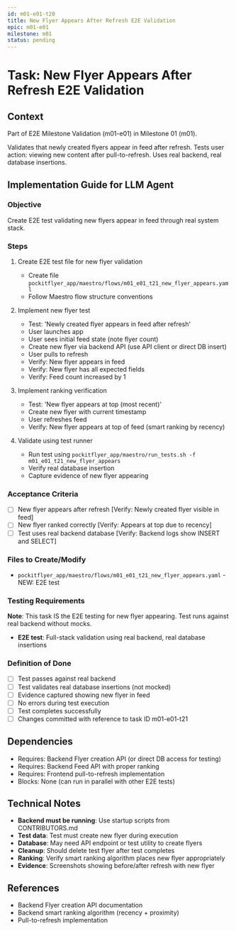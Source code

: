 ```yaml
---
id: m01-e01-t20
title: New Flyer Appears After Refresh E2E Validation
epic: m01-e01
milestone: m01
status: pending
---
```


# Task: New Flyer Appears After Refresh E2E Validation

## Context
Part of E2E Milestone Validation (m01-e01) in Milestone 01 (m01).

Validates that newly created flyers appear in feed after refresh. Tests user action: viewing new content after pull-to-refresh. Uses real backend, real database insertions.

## Implementation Guide for LLM Agent

### Objective
Create E2E test validating new flyers appear in feed through real system stack.

### Steps

1. Create E2E test file for new flyer validation
   - Create file `pockitflyer_app/maestro/flows/m01_e01_t21_new_flyer_appears.yaml`
   - Follow Maestro flow structure conventions

2. Implement new flyer test
   - Test: 'Newly created flyer appears in feed after refresh'
   - User launches app
   - User sees initial feed state (note flyer count)
   - Create new flyer via backend API (use API client or direct DB insert)
   - User pulls to refresh
   - Verify: New flyer appears in feed
   - Verify: New flyer has all expected fields
   - Verify: Feed count increased by 1

3. Implement ranking verification
   - Test: 'New flyer appears at top (most recent)'
   - Create new flyer with current timestamp
   - User refreshes feed
   - Verify: New flyer appears at top of feed (smart ranking by recency)

4. Validate using test runner
   - Run test using `pockitflyer_app/maestro/run_tests.sh -f m01_e01_t21_new_flyer_appears`
   - Verify real database insertion
   - Capture evidence of new flyer appearing

### Acceptance Criteria
- [ ] New flyer appears after refresh [Verify: Newly created flyer visible in feed]
- [ ] New flyer ranked correctly [Verify: Appears at top due to recency]
- [ ] Test uses real backend database [Verify: Backend logs show INSERT and SELECT]

### Files to Create/Modify
- `pockitflyer_app/maestro/flows/m01_e01_t21_new_flyer_appears.yaml` - NEW: E2E test

### Testing Requirements
**Note**: This task IS the E2E testing for new flyer appearing. Test runs against real backend without mocks.

- **E2E test**: Full-stack validation using real backend, real database insertions

### Definition of Done
- [ ] Test passes against real backend
- [ ] Test validates real database insertions (not mocked)
- [ ] Evidence captured showing new flyer in feed
- [ ] No errors during test execution
- [ ] Test completes successfully
- [ ] Changes committed with reference to task ID m01-e01-t21

## Dependencies
- Requires: Backend Flyer creation API (or direct DB access for testing)
- Requires: Backend Feed API with proper ranking
- Requires: Frontend pull-to-refresh implementation
- Blocks: None (can run in parallel with other E2E tests)

## Technical Notes
- **Backend must be running**: Use startup scripts from CONTRIBUTORS.md
- **Test data**: Test must create new flyer during execution
- **Database**: May need API endpoint or test utility to create flyers
- **Cleanup**: Should delete test flyer after test completes
- **Ranking**: Verify smart ranking algorithm places new flyer appropriately
- **Evidence**: Screenshots showing before/after refresh with new flyer

## References
- Backend Flyer creation API documentation
- Backend smart ranking algorithm (recency + proximity)
- Pull-to-refresh implementation
